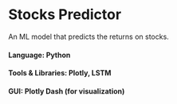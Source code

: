 # Stocks Predictor
An ML model that predicts the returns on stocks.

#### Language: Python
#### Tools & Libraries: Plotly, LSTM
#### GUI: Plotly Dash (for visualization)

